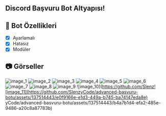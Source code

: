 ## Discord Başvuru Bot Altyapısı!

## 📑 Bot Özellikleri

- [x] Ayarlamalı
- [x] Hatasız
- [x] Modüler

## 📷 Görseller
![image_1](https://github.com/SlenzyCode/advanced-basvuru-botu/assets/137514443/56698ed5-30ce-4171-8ebf-b337684bb8a7)
![image_2](https://github.com/SlenzyCode/advanced-basvuru-botu/assets/137514443/e045b312-38a4-4661-bc8d-c76b7f29ea58)
![image_3](https://github.com/SlenzyCode/advanced-basvuru-botu/assets/137514443/5df31416-7c3a-4ca7-86a2-0e4e39f48ee1)
![image_4](https://github.com/SlenzyCode/advanced-basvuru-botu/assets/137514443/981cd245-0bfb-420b-bd16-990c0dfcc2a4)
![image_5](https://github.com/SlenzyCode/advanced-basvuru-botu/assets/137514443/3d5f98a2-e3d0-480c-80d7-d7adf6451ff8)
![image_6](https://github.com/SlenzyCode/advanced-basvuru-botu/assets/137514443/06f6d3c1-54f2-4b8e-a40c-179fac66d67d)
![image_7](https://github.com/SlenzyCode/advanced-basvuru-botu/assets/137514443/fb230944-8b8a-423d-be1e-716b6c8cb10c)
![image_8](https://github.com/SlenzyCode/advanced-basvuru-botu/assets/137514443/0f556011-75c6-43a7-bf32-6f77f7d1c8c6)
![image_9](https://github.com/SlenzyCode/advanced-basvuru-botu/assets/137514443/7f555525-3a5f-4ed7-b765-27c339765cd1)
![image_10](https://github.com/Slenz![image_11](https://github.com/SlenzyCode/advanced-basvuru-botu/assets/137514443/e0f9166e-e1d3-449a-b745-ba74147eda8e)
yCode/advanced-basvuru-botu/assets/137514443/b4a7b1d4-efa2-485e-9486-a20c8a87783b)

